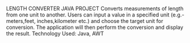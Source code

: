 LENGTH CONVERTER JAVA PROJECT
Converts measurements of length from one unit to another.
Users can input a value in a specified unit (e.g.-meters,feet, inches,kilometer etc.) and choose the target unit for conversion.
The application will then perform the conversion and display the result.
Technology Used: Java, AWT

